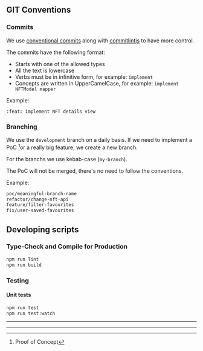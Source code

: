 
## GIT Conventions
### Commits

We use [conventional commits](https://www.conventionalcommits.org/en/v1.0.0/) along with [commitlintjs](https://commitlint.js.org/) to have more control.


The commits have the following format:
- Starts with one of the allowed types
- All the text is lowercase 
- Verbs must be in infinitive form, for example: `implement`
- Concepts are written in UpperCamelCase, for example: `implement NFTModel mapper`

Example:

```
:feat: implement NFT details view
```

### Branching
We use the `development` branch on a daily basis. If we need to implement a PoC [^1]or a really big feature, we create a new branch.

For the branchs we use kebab-case (`my-branch`).

The PoC will not be merged, there's no need to follow the conventions.

Example:

```sh
poc/meaningful-branch-name
refactor/change-nft-api
feature/filter-favourites
fix/user-saved-favourites
```
<!--
### Pull request

Same structure as [changelog.md](http://changelog.md) [https://keepachangelog.com/en/1.0.0/](https://keepachangelog.com/en/1.0.0/)

1. Last develop commit must be only the [CHANGELOG.md](CHANGELOG.md) with a versioned tag e.g. vx.y.z.
2. Create PR from develop to master
3. Merge


## Project structure
```sh

```
-->


## Developing scripts

### Type-Check and Compile for Production

```sh
npm run lint
npm run build
```
### Testing
#### Unit tests
```sh
npm run test
npm run test:watch
```
<!--
##### E2E tests
```sh
npm run test:e2e:open
npm run test:e2e:run
```
-->

****
[^1]: Proof of Concept
****